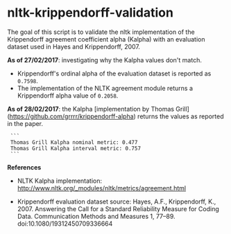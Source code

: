 # nltk-krippendorff-validation

The goal of this script is to validate the nltk implementation of the Krippendorff agreement coefficient alpha (Kalpha) with an evaluation dataset used in Hayes and Krippendorff, 2007.


**As of 27/02/2017**: investigating why the Kalpha values don't match.
  * Krippendorff's ordinal alpha of the evaluation dataset is reported as `0.7598`. 
  * The implementation of the NLTK agreement module returns a Krippendorff alpha value of `0.2058`. 


**As of 28/02/2017**: the Kalpha [implementation by Thomas Grill] (<https://github.com/grrrr/krippendorff-alpha>) returns the values as reported in the paper.
     
     ```
     Thomas Grill Kalpha nominal metric: 0.477
     Thomas Grill Kalpha interval metric: 0.757
     ```
   

**References**

* NLTK Kalpha implementation:
  <http://www.nltk.org/_modules/nltk/metrics/agreement.html>

* Krippendorff evaluation dataset source:
  Hayes, A.F., Krippendorff, K., 2007. 
  Answering the Call for a Standard Reliability Measure for Coding Data. 
  Communication Methods and Measures 1, 77–89. doi:10.1080/19312450709336664


